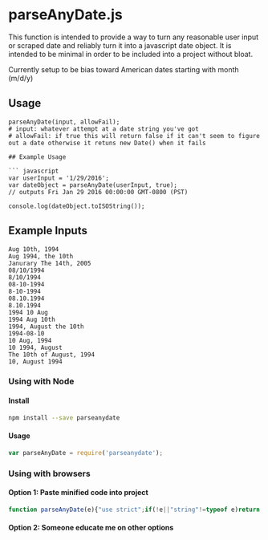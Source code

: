 # parseAnyDate.js

This function is intended to provide a way to turn any reasonable user input or scraped date and reliably turn it into a javascript date object. It is intended to be minimal in order to be included into a project without bloat.

Currently setup to be bias toward American dates starting with month (m/d/y)
## Usage
```
parseAnyDate(input, allowFail);
# input: whatever attempt at a date string you've got
# allowFail: if true this will return false if it can't seem to figure out a date otherwise it retuns new Date() when it fails

## Example Usage

``` javascript
var userInput = '1/29/2016';
var dateObject = parseAnyDate(userInput, true);
// outputs Fri Jan 29 2016 00:00:00 GMT-0800 (PST)

console.log(dateObject.toISOString());

```

## Example Inputs
```
Aug 10th, 1994
Aug 1994, the 10th
Janurary The 14th, 2005
08/10/1994
8/10/1994
08-10-1994
8-10-1994
08.10.1994
8.10.1994
1994 10 Aug
1994 Aug 10th
1994, August the 10th
1994-08-10
10 Aug, 1994
10 1994, August
The 10th of August, 1994
10, August 1994
```

### Using with Node
#### Install
``` sh
npm install --save parseanydate
```
#### Usage
``` javascript
var parseAnyDate = require('parseanydate');
```

### Using with browsers

#### Option 1: Paste minified code into project
``` javascript
function parseAnyDate(e){"use strict";if(!e||"string"!=typeof e)return!s instanceof Date?new Date:e;var a=Date.parse(e);if(!isNaN(a))return new Date(a);var t=["jan","feb","mar","apr","may","jun","jul","aug","sep","oct","nov","dec"],r=["th","st","rd","nd"],n=!1,i="",s={h:0,mi:0,s:0};e.split(/[^A-Za-z0-9]/).forEach(function(e,a){if(e||"0"===e){if(isNaN(e)){n=!1;var i=t.indexOf(e.substr(0,3).toLowerCase());if(i>-1)return void(s.m=i+1+"");var d=r.indexOf(e.replace(/[^a-z]/gi,"").toLowerCase());if(e=e.replace(/[^0-9]/g,""),d>-1)return void(s.d=e)}else n=!0;s.y&&s.m&&s.d?s.h?s.mi?s.s||(s.s=e):s.mi=e:s.h=e:(s.d||!s.m&&!s.y||(s.d=e),s.y||(4===e.length&&n?s.y=e:s.m&&s.d&&(s.y=e)),s.m||(s.m=e))}}),i=s.y+"-"+s.m+"-"+s.d+" "+s.h+":"+s.mi+":"+s.s;var a=Date.parse(i);return isNaN(a)?new Date:new Date(a)}
```

#### Option 2: Someone educate me on other options
